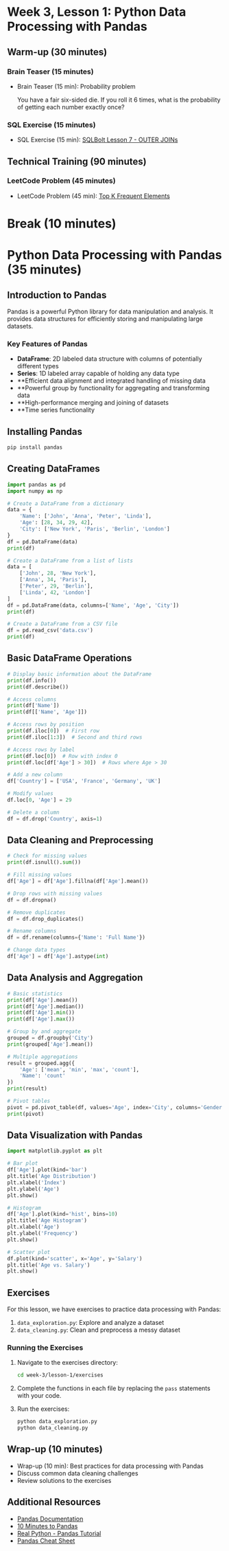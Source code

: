 # Week 3, Lesson 1: Python Data Processing with Pandas

## Warm-up (30 minutes)

### Brain Teaser (15 minutes)

- Brain Teaser (15 min): Probability problem

  You have a fair six-sided die. If you roll it 6 times, what is the probability of getting each number exactly once?

### SQL Exercise (15 minutes)

- SQL Exercise (15 min): [SQLBolt Lesson 7 - OUTER JOINs](https://sqlbolt.com/lesson/select_queries_with_outer_joins)

## Technical Training (90 minutes)

### LeetCode Problem (45 minutes)

- LeetCode Problem (45 min): [Top K Frequent Elements](https://leetcode.com/problems/top-k-frequent-elements/)

# Break (10 minutes)

# Python Data Processing with Pandas (35 minutes)

## Introduction to Pandas

Pandas is a powerful Python library for data manipulation and analysis. It provides data structures for efficiently storing and manipulating large datasets.

### Key Features of Pandas

- **DataFrame**: 2D labeled data structure with columns of potentially different types
- **Series**: 1D labeled array capable of holding any data type
- \*\*Efficient data alignment and integrated handling of missing data
- \*\*Powerful group by functionality for aggregating and transforming data
- \*\*High-performance merging and joining of datasets
- \*\*Time series functionality

## Installing Pandas

```bash
pip install pandas
```

## Creating DataFrames

```python
import pandas as pd
import numpy as np

# Create a DataFrame from a dictionary
data = {
    'Name': ['John', 'Anna', 'Peter', 'Linda'],
    'Age': [28, 34, 29, 42],
    'City': ['New York', 'Paris', 'Berlin', 'London']
}
df = pd.DataFrame(data)
print(df)

# Create a DataFrame from a list of lists
data = [
    ['John', 28, 'New York'],
    ['Anna', 34, 'Paris'],
    ['Peter', 29, 'Berlin'],
    ['Linda', 42, 'London']
]
df = pd.DataFrame(data, columns=['Name', 'Age', 'City'])
print(df)

# Create a DataFrame from a CSV file
df = pd.read_csv('data.csv')
print(df)
```

## Basic DataFrame Operations

```python
# Display basic information about the DataFrame
print(df.info())
print(df.describe())

# Access columns
print(df['Name'])
print(df[['Name', 'Age']])

# Access rows by position
print(df.iloc[0])  # First row
print(df.iloc[1:3])  # Second and third rows

# Access rows by label
print(df.loc[0])  # Row with index 0
print(df.loc[df['Age'] > 30])  # Rows where Age > 30

# Add a new column
df['Country'] = ['USA', 'France', 'Germany', 'UK']

# Modify values
df.loc[0, 'Age'] = 29

# Delete a column
df = df.drop('Country', axis=1)
```

## Data Cleaning and Preprocessing

```python
# Check for missing values
print(df.isnull().sum())

# Fill missing values
df['Age'] = df['Age'].fillna(df['Age'].mean())

# Drop rows with missing values
df = df.dropna()

# Remove duplicates
df = df.drop_duplicates()

# Rename columns
df = df.rename(columns={'Name': 'Full Name'})

# Change data types
df['Age'] = df['Age'].astype(int)
```

## Data Analysis and Aggregation

```python
# Basic statistics
print(df['Age'].mean())
print(df['Age'].median())
print(df['Age'].min())
print(df['Age'].max())

# Group by and aggregate
grouped = df.groupby('City')
print(grouped['Age'].mean())

# Multiple aggregations
result = grouped.agg({
    'Age': ['mean', 'min', 'max', 'count'],
    'Name': 'count'
})
print(result)

# Pivot tables
pivot = pd.pivot_table(df, values='Age', index='City', columns='Gender', aggfunc='mean')
print(pivot)
```

## Data Visualization with Pandas

```python
import matplotlib.pyplot as plt

# Bar plot
df['Age'].plot(kind='bar')
plt.title('Age Distribution')
plt.xlabel('Index')
plt.ylabel('Age')
plt.show()

# Histogram
df['Age'].plot(kind='hist', bins=10)
plt.title('Age Histogram')
plt.xlabel('Age')
plt.ylabel('Frequency')
plt.show()

# Scatter plot
df.plot(kind='scatter', x='Age', y='Salary')
plt.title('Age vs. Salary')
plt.show()
```

## Exercises

For this lesson, we have exercises to practice data processing with Pandas:

1. `data_exploration.py`: Explore and analyze a dataset
2. `data_cleaning.py`: Clean and preprocess a messy dataset

### Running the Exercises

1. Navigate to the exercises directory:

   ```bash
   cd week-3/lesson-1/exercises
   ```

2. Complete the functions in each file by replacing the `pass` statements with your code.

3. Run the exercises:
   ```bash
   python data_exploration.py
   python data_cleaning.py
   ```

## Wrap-up (10 minutes)

- Wrap-up (10 min): Best practices for data processing with Pandas
- Discuss common data cleaning challenges
- Review solutions to the exercises

## Additional Resources

- [Pandas Documentation](https://pandas.pydata.org/docs/)
- [10 Minutes to Pandas](https://pandas.pydata.org/docs/user_guide/10min.html)
- [Real Python - Pandas Tutorial](https://realpython.com/pandas-python-explore-dataset/)
- [Pandas Cheat Sheet](https://pandas.pydata.org/Pandas_Cheat_Sheet.pdf)

